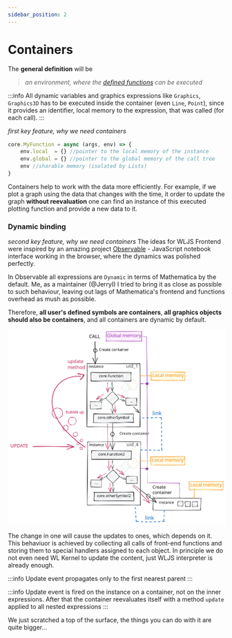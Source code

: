 ```yaml
---
sidebar_position: 2
---
```

# Containers
The __general definition__ will be
> *an environment, where the [defined functions](symbols.md) can be executed*

:::info
All dynamic variables and graphics expressions like `Graphics`, `Graphics3D` has to be executed inside the container (even `Line`, `Point`), since it provides an identifier, local memory to the expression, that was called (for each call). 
:::


*first key feature, why we need containers*
```js
core.MyFunction = async (args, env) => {
	env.local  = {} //pointer to the local memory of the instance
	env.global = {} //pointer to the global memory of the call tree
	env //sharable memory (isolated by Lists)
}
```

Containers help to work with the data more efficiently. For example, if we plot a graph using the data that changes with the time, it order to update the graph __without reevaluation__ one can find an instance of this executed plotting function and provide a new data to it.

### Dynamic binding
*second key feature, why we need containers*
The ideas for WLJS Frontend were inspired by an amazing project [Observable](https://observablehq.com/@jerryi) - JavaScript notebook interface working in the browser, where the dynamics was polished perfectly.

In Observable all expressions are `Dynamic` in terms of Mathematica by the default. Me, as a maintainer (@JerryI) I tried to bring it as close as possible to such behaviour, leaving out lags of Mathematica's frontend and functions overhead as mush as possible.

Therefore, __all user's defined symbols are containers__, __all graphics objects should also be containers__, and all containers are dynamic by default. 

![](../../imgs/FE%20data%20binding.excalidraw%201.svg)

The change in one will cause the updates to ones, which depends on it. This behaviuor is achieved by collecting all calls of front-end functions and storing them to special handlers assigned to each object. In principle we do not even need WL Kernel to update the content, just WLJS interpreter is already enough. 

:::info
Update event propagates only to the first nearest parent
:::

:::info
Update event is fired on the instance on a container, not on the inner expressions. After that the container reevaluates itself with a method `update` applied to all nested expressions
:::

We just scratched a top of the surface, the things you can do with it are quite bigger...
